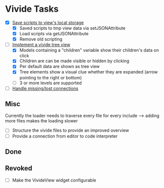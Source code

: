 <link rel="stylesheet" type="text/css" href="doc/PX2018/project_2/utils.css">

# Vivide Tasks

- [x] [Save scripts to view's local storage](https://github.com/LivelyKernel/lively4-core/issues/312)
  - [x] Saved scripts to tmp view data via setJSONAttribute
  - [x] Load scripts via getJSONAttribute
  - [x] Remove old scripting
- [ ] [Implement a vivide tree view](https://github.com/LivelyKernel/lively4-core/issues/309) 
  - [x] Models containing a "children" variable show their children's data on click
  - [x] Children are can be made visible or hidden by clicking
  - [x] Per default data are shown as tree view
  - [x] Tree elements show a visual clue whether they are expanded (arrow pointing to the right or bottom)
  - [ ] 3 or more levels are supported
- [ ] [Handle missing/lost connections](https://github.com/LivelyKernel/lively4-core/issues/311)

## Misc


<p class="comment">Currently the loader needs to traverse every file for every include --> adding more files makes the loading slower</p>

- [ ] Structure the vivide files to provide an improved overview
- [ ] Provide a connection from editor to code interpreter

## Done

## Revoked

- [ ] Make the VivideView widget configurable
